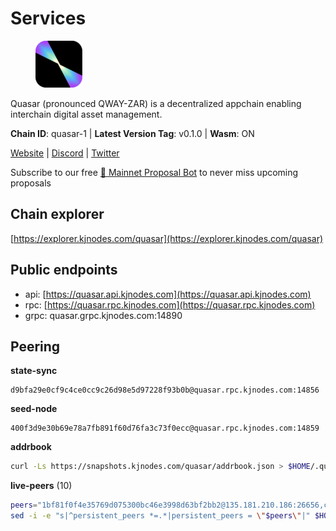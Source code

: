 # Services

<figure><img src="https://raw.githubusercontent.com/kj89/cosmos-images/main/logos/quasar.png" alt=""><figcaption></figcaption></figure>

Quasar (pronounced QWAY-ZAR) is a decentralized  appchain enabling interchain digital asset management.

**Chain ID**: quasar-1 | **Latest Version Tag**: v0.1.0 | **Wasm**: ON

[Website](https://www.quasar.fi) | [Discord](https://discord.gg/quasarfi) | [Twitter](https://twitter.com/QuasarFi)



Subscribe to our free [🤖 Mainnet Proposal Bot](https://t.me/kjnodes_proposal_bot) to never miss upcoming proposals


## Chain explorer
[https://explorer.kjnodes.com/quasar](https://explorer.kjnodes.com/quasar)

## Public endpoints

* api: [https://quasar.api.kjnodes.com](https://quasar.api.kjnodes.com)
* rpc: [https://quasar.rpc.kjnodes.com](https://quasar.rpc.kjnodes.com)
* grpc: quasar.grpc.kjnodes.com:14890

## Peering

**state-sync**

```text
d9bfa29e0cf9c4ce0cc9c26d98e5d97228f93b0b@quasar.rpc.kjnodes.com:14856
```

**seed-node**

```text
400f3d9e30b69e78a7fb891f60d76fa3c73f0ecc@quasar.rpc.kjnodes.com:14859
```

**addrbook**
```bash
curl -Ls https://snapshots.kjnodes.com/quasar/addrbook.json > $HOME/.quasarnode/config/addrbook.json
```

**live-peers** (10)
```bash
peers="1bf81f0f4e35769d075300bc46e3998d63bf2bb2@135.181.210.186:26656,c124ce0b508e8b9ed1c5b6957f362225659b5343@134.65.193.11:26656,a286b35c9e9626cc7b780120ebe4afa883c059ce@144.76.40.53:18256,b5d43d295863db6675d07877878b2d7b47cb2ae5@157.90.36.48:26966,bbf8c1562c20726a436f1c1476ad49e560ca179b@51.89.190.33:26656,58a4943a150cc77ab77ded222c44b23548ee702a@146.59.81.23:26667,6cceba286b498d4a1931f85e35ea0fa433373057@169.155.170.222:26656,298e0e1faf8a5da43514cc2908d2908658e732a0@38.146.3.148:18256,d9bfa29e0cf9c4ce0cc9c26d98e5d97228f93b0b@65.109.88.38:14856,a7d96dc929824613315dcc1c90fee119f28cc51f@134.65.193.189:26656"
sed -i -e "s|^persistent_peers *=.*|persistent_peers = \"$peers\"|" $HOME/.quasarnode/config/config.toml
```
